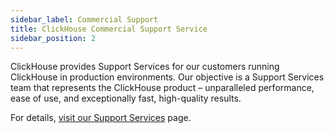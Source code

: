```yaml
---
sidebar_label: Commercial Support
title: ClickHouse Commercial Support Service  
sidebar_position: 2
---
```


ClickHouse provides Support Services for our customers running ClickHouse in production environments. Our objective is a Support Services team that represents the ClickHouse product – unparalleled performance, ease of use, and exceptionally fast, high-quality results.

For details, [visit our Support Services](https://clickhouse.com/support/program/) page.
